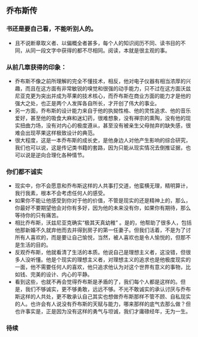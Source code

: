 ## 乔布斯传

### 书还是要自己看，不能听别人的。
* 且不说断章取义者、以偏概全者甚多，每个人的知识阅历不同、读书目的不同，从同一段文字中获得的都不尽相同。阅读，本就是很主观的事。

### 从前几章获得的印象：
* 乔布斯不像之前所理解的完全不懂技术，相反，他对电子仪器有相当浓厚的兴趣，而且在这方面有非常敏锐的嗅觉和很强的动手能力，只不过在这方面沃兹尼亚克更为突出并成为苹果的技术核心，而乔布斯在商业方面的能力才是他的强大之处，也正是两个人发挥各自所长，才开创了伟大的事业。
* 另一方面，乔布斯的设计能力来自于他的执拗性格、他的灵性追求、他的音乐爱好，甚至他的吸食大麻和迷幻药，很难想象，没有禅宗的熏陶，没有他的现实扭曲力场，没有对内心的极度遵从，甚至没有被亲生父母抛弃的缺失感，很难会出现苹果这样极致设计的典范。
* 很大程度，这是一本乔布斯的成长史，是他身边人对他产生影响的综合研究，我们也可以说，这是传记类书籍的套路，因为只能从现实情况去倒推证据，也可以说是逆向合理化各种情节。

### 你们都不诚实
* 现实中，你不会愿意和乔布斯这样的人共事打交道，他蛮横无理，精明算计，我行我素，根本不会考虑任何人的感受。
* 如果你不能让他感受到你对于他的价值，不管是现实的还是精神上的，那么，你最好不要期望他会对你有多好，因为他的未来没有你，如果你有期待，那么等待你的只有痛苦。
* 相比乔布斯，沃兹尼亚克确实“极其天真幼稚”
。是的，他帮助了很多人，包括他那新婚不久就弃他而去并得到房子的第一任妻子。但我们活着，不是为了讨所有人喜欢的，而是要让自己愉悦，当然，被人喜欢也是令人愉悦的，但那不是生活的目的。
* 反观乔布斯，他就看清了生活的本质。他说自己是理想主义者，这没错，但很多人没听懂。他是个现实的理想主义者，对理想主义的追求也是他极度现实的一面，他不需要任何人的喜欢，他只追求他认为对这个世界有意义的事物，比如钱、完美的设计、内心的平静。
* 看到这些，也就不再会觉得乔布斯是矛盾的了，我们每个人都是这样的。但是，我们不够诚实，更不够勇敢，远远不够。不光不敢诚实的承认讨厌与乔布斯这样的人共处，更不敢承认自己其实也想做乔布斯那样不管不顾、自私现实的人。也许会有人说没有乔布斯的天赋与能力，哪来那样的底气去那么做？但也许事实是，正是因为没有这样的勇气与坦诚，我们才庸碌经年，无为一生。

### 待续
